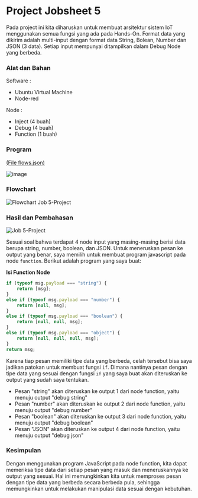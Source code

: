 # Project Jobsheet 5
Pada project ini kita diharuskan untuk membuat arsitektur sistem IoT menggunakan semua fungsi yang ada pada Hands-On. Format data yang dikirim adalah multi-input dengan format data String, Bolean, Number dan JSON (3 data). Setiap input mempunyai ditampilkan dalam Debug Node yang berbeda.

### Alat dan Bahan

Software :

- Ubuntu Virtual Machine
- Node-red

Node :
- Inject (4 buah)
- Debug (4 buah)
- Function (1 buah)

### Program 
<a href="https://github.com/cakjung/Jobsheet-Embedded/blob/main/Jobsheet%205/E%20(Project)/flows%20(Job%205-Project).json">(File flows.json)</a>

![image](https://github.com/cakjung/Jobsheet-Embedded/assets/128274951/0e441633-144b-4af8-9cdf-e7b76cdc7cac)

### Flowchart

![Flowchart Job 5-Project](https://github.com/cakjung/Jobsheet-Embedded/assets/128274951/a5bbaba6-4de9-4229-9c8d-324aa2b07006)

### Hasil dan Pembahasan

![Job 5-Project](https://github.com/cakjung/Jobsheet-Embedded/assets/128274951/ea815e5d-5ba7-453c-84a5-7e898bf5492b)

Sesuai soal bahwa terdapat 4 node input yang masing-masing berisi data berupa string, number, boolean, dan JSON. Untuk meneruskan pesan ke output yang benar, saya memilih untuk membuat program javascript pada node `function`. Berikut adalah program yang saya buat:

**Isi Function Node**
```js
if (typeof msg.payload === "string") {
    return [msg];
}
else if (typeof msg.payload === "number") {
    return [null, msg];
}
else if (typeof msg.payload === "boolean") {
    return [null, null, msg];
}
else if (typeof msg.payload === "object") {
    return [null, null, null, msg];
}
return msg;
```

Karena tiap pesan memiliki tipe data yang berbeda, celah tersebut bisa saya jadikan patokan untuk membuat fungsi `if`. Dimana nantinya pesan dengan tipe data yang sesuai dengan fungsi `if` yang saya buat akan diteruskan ke output yang sudah saya tentukan.
- Pesan "string" akan diteruskan ke output 1 dari node function, yaitu menuju output "debug string"
- Pesan "number" akan diteruskan ke output 2 dari node function, yaitu menuju output "debug number"
- Pesan "boolean" akan diteruskan ke output 3 dari node function, yaitu menuju output "debug boolean"
- Pesan "JSON" akan diteruskan ke output 4 dari node function, yaitu menuju output "debug json"

### Kesimpulan
Dengan menggunakan program JavaScript pada node function, kita dapat memeriksa tipe data dari setiap pesan yang masuk dan meneruskannya ke output yang sesuai. Hal ini memungkinkan kita untuk memproses pesan dengan tipe data yang berbeda secara berbeda pula, sehingga memungkinkan untuk melakukan manipulasi data sesuai dengan kebutuhan.
